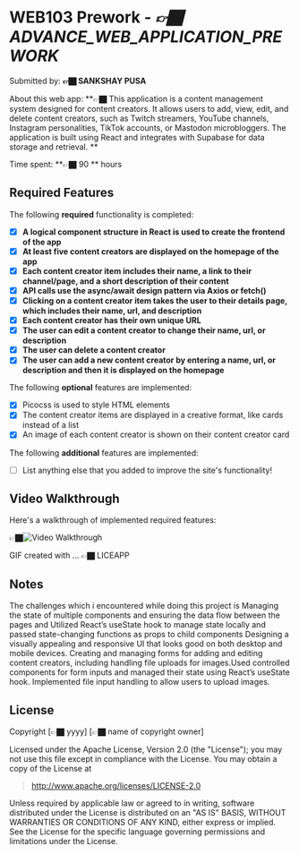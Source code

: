 # WEB103 Prework - *👉🏿 ADVANCE_WEB_APPLICATION_PREWORK*

Submitted by: **👉🏿 SANKSHAY PUSA**

About this web app: **👉🏿 This application is a content management system designed for content creators. It allows users to add, view, edit, and delete content creators, such as Twitch streamers, YouTube channels, Instagram personalities, TikTok accounts, or Mastodon microbloggers. The application is built using React and integrates with Supabase for data storage and retrieval. **

Time spent: **👉🏿 90 ** hours

## Required Features

The following **required** functionality is completed:

<!-- 👉🏿👉🏿👉🏿 Make sure to check off completed functionality below -->
- [x] **A logical component structure in React is used to create the frontend of the app**
- [x] **At least five content creators are displayed on the homepage of the app**
- [x] **Each content creator item includes their name, a link to their channel/page, and a short description of their content**
- [x] **API calls use the async/await design pattern via Axios or fetch()**
- [x] **Clicking on a content creator item takes the user to their details page, which includes their name, url, and description**
- [x] **Each content creator has their own unique URL**
- [x] **The user can edit a content creator to change their name, url, or description**
- [x] **The user can delete a content creator**
- [x] **The user can add a new content creator by entering a name, url, or description and then it is displayed on the homepage**

The following **optional** features are implemented:

- [x] Picocss is used to style HTML elements
- [x] The content creator items are displayed in a creative format, like cards instead of a list
- [x] An image of each content creator is shown on their content creator card

The following **additional** features are implemented:

* [ ] List anything else that you added to improve the site's functionality!

## Video Walkthrough

Here's a walkthrough of implemented required features:

👉🏿<img src='https://github.com/sankshaypusa/CODEPATH_WEB_APP_DEVELOPMENT/blob/master/FINAL_SUBMISSION_GIF_4.gif' title='Video Walkthrough' width='' alt='Video Walkthrough' />

<!-- Replace this with whatever GIF tool you used! -->
GIF created with ...  👉🏿 LICEAPP
<!-- Recommended tools:
[Kap](https://getkap.co/) for macOS
[ScreenToGif](https://www.screentogif.com/) for Windows
[peek](https://github.com/phw/peek) for Linux. -->

## Notes

The challenges which i encountered while doing this project is Managing the state of multiple components and ensuring the data flow between the pages and  Utilized React’s useState hook to manage state locally and passed state-changing functions as props to child components
Designing a visually appealing and responsive UI that looks good on both desktop and mobile devices.
Creating and managing forms for adding and editing content creators, including handling file uploads for images.Used controlled components for form inputs and managed their state using React’s useState hook. Implemented file input handling to allow users to upload images.

## License

Copyright [👉🏿 yyyy] [👉🏿 name of copyright owner]

Licensed under the Apache License, Version 2.0 (the "License"); you may not use this file except in compliance with the License. You may obtain a copy of the License at

> http://www.apache.org/licenses/LICENSE-2.0

Unless required by applicable law or agreed to in writing, software distributed under the License is distributed on an "AS IS" BASIS, WITHOUT WARRANTIES OR CONDITIONS OF ANY KIND, either express or implied. See the License for the specific language governing permissions and limitations under the License.
